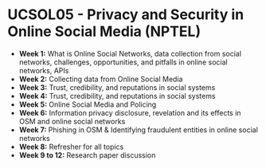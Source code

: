 # UCSOL05 - Privacy and Security in Online Social Media (NPTEL)

- **Week 1:** What is Online Social Networks, data collection from social networks, challenges, opportunities, and pitfalls in online social networks, APIs
- **Week 2:** Collecting data from Online Social Media
- **Week 3:** Trust, credibility, and reputations in social systems
- **Week 4:** Trust, credibility, and reputations in social systems
- **Week 5:** Online Social Media and Policing
- **Week 6:** Information privacy disclosure, revelation and its effects in OSM and online social networks
- **Week 7:** Phishing in OSM & Identifying fraudulent entities in online social networks
- **Week 8:** Refresher for all topics
- **Week 9 to 12:** Research paper discussion
